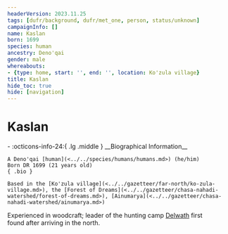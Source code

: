 ```yaml
---
headerVersion: 2023.11.25
tags: [dufr/background, dufr/met_one, person, status/unknown]
campaignInfo: []
name: Kaslan
born: 1699
species: human
ancestry: Deno'qai
gender: male
whereabouts:
- {type: home, start: '', end: '', location: Ko'zula village}
title: Kaslan
hide_toc: true
hide: [navigation]
---
```

# Kaslan
<div class="grid cards ext-narrow-margin ext-one-column" markdown>
- :octicons-info-24:{ .lg .middle } __Biographical Information__

    A Deno'qai [human](<../../species/humans/humans.md>) (he/him)  
    Born DR 1699 (21 years old)  
    { .bio }

    Based in the [Ko'zula village](<../../gazetteer/far-north/ko-zula-village.md>), the [Forest of Dreams](<../../gazetteer/chasa-nahadi-watershed/forest-of-dreams.md>), [Ainumarya](<../../gazetteer/chasa-nahadi-watershed/ainumarya.md>)
</div>


Experienced in woodcraft; leader of the hunting camp [Delwath](<../pcs/dunmar-fellowship/delwath.md>) first found after arriving in the north. 
